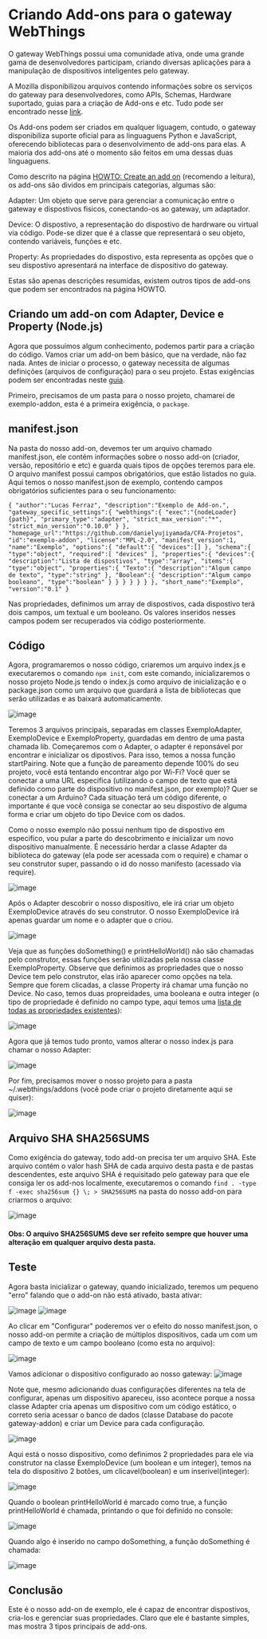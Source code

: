 # Criando Add-ons para o gateway WebThings

O gateway WebThings possui uma comunidade ativa, onde uma grande gama de desenvolvedores participam, criando diversas aplicações para a manipulação de dispositivos inteligentes pelo gateway.

A Mozilla disponibilizou arquivos contendo informações sobre os serviços do gateway para desenvolvedores, como APIs, Schemas, Hardware suportado, guias para a criação de Add-ons e etc. Tudo pode ser encontrado nesse [link](https://github.com/WebThingsIO/wiki/wiki).

Os Add-ons podem ser criados em qualquer liguagem, contudo, o gateway disponibiliza suporte oficial para as linguaguens Python e JavaScript, oferecendo bibliotecas para o desenvolvimento de add-ons para elas. A maioria dos add-ons até o momento são feitos em uma dessas duas linguaguens.

Como descrito na página [HOWTO: Create an add on](https://github.com/WebThingsIO/wiki/wiki/HOWTO%3A-Create-an-add-on) (recomendo a leitura), os add-ons são dividos em principais categorias, algumas são:

Adapter: Um objeto que serve para gerenciar a comunicação entre o gateway e dispostivos fisicos, conectando-os ao gateway, um adaptador.

Device: O dispostivo, a representação do dispostivo de hardrware ou virtual via código. Pode-se dizer que é a classe que representará o seu objeto, contendo variáveis, funções e etc.

Property: As propriedades do dispostivo, esta representa as opções que o seu dispostivo apresentará na interface de dispositivo do gateway.

Estas são apenas descrições resumidas, existem outros tipos de add-ons que podem ser encontrados na página HOWTO.

## Criando um add-on com Adapter, Device e Property (Node.js)

Agora que possuimos algum conhecimento, podemos partir para a criação do código. Vamos criar um add-on bem básico, que na verdade, não faz nada. Antes de iniciar o processo, o gateway necessita de algumas definições (arquivos de configuração) para o seu projeto. Estas exigências podem ser encontradas neste [guia](https://github.com/WebThingsIO/addon-list/blob/master/manifest.md).

Primeiro, precisamos de um pasta para o nosso projeto, chamarei de exemplo-addon, esta é a primeira exigência, o `package`.

## manifest.json
Na pasta do nosso add-on, devemos ter um arquivo chamado manifest.json, ele contém informações sobre o nosso add-on (criador, versão, repositório e etc) e guarda quais tipos de opções teremos para ele. O arquivo manifest possui campos obrigatórios, que estão listados no guia.
Aqui temos o nosso manifest.json de exemplo, contendo campos obrigatórios suficientes para o seu funcionamento:

`{
   "author":"Lucas Ferraz",
   "description":"Exemplo de Add-on.",
   "gateway_specific_settings":{
      "webthings":{
         "exec":"{nodeLoader} {path}",
         "primary_type":"adapter",
         "strict_max_version":"*",
         "strict_min_version":"0.10.0"
      }
   },
   "homepage_url":"https://github.com/danielyujiyamada/CFA-Projetos",
   "id":"exemplo-addon",
   "license":"MPL-2.0",
   "manifest_version":1,
   "name":"Exemplo",
   "options":{
      "default":{
         "devices":[]
      },
      "schema":{
         "type":"object",
         "required":[
            "devices"
         ],
         "properties":{
            "devices":{
               "description":"Lista de dispostivos",
               "type":"array",
               "items":{
                  "type":"object",
                  "properties":{
                     "Texto":{
                        "description":"Algum campo de texto",
                        "type":"string"
                     },
                     "Boolean":{
                        "description":"Algum campo booleano",
                        "type":"boolean"
                     }
                  }
               }
            }
         }
      }
   },
   "short_name":"Exemplo",
   "version":"0.1"
}`

Nas propriedades, definimos um array de dispostivos, cada dispostivo terá dois campos, um textual e um booleano. Os valores inseridos nesses campos podem ser recuperados via código posteriormente.

## Código

Agora, programaremos o nosso código, criaremos um arquivo index.js e executaremos o comando `npm init`, com este comando, inicializaremos o nosso projeto Node.js tendo o index.js como arquivo de inicialização e o package.json como um arquivo que guardará a lista de bibliotecas que serão utilizadas e as baixará automaticamente.

![image](https://user-images.githubusercontent.com/56172744/150714088-0c4518da-bb52-4063-9131-7e99dc29ce4e.png)

Teremos 3 arquivos principais, separadas em classes ExemploAdapter, ExemploDevice e ExemploProperty, guardadas em dentro de uma pasta chamada lib. Começaremos com o Adapter, o adapter é reponsável por encontrar e inicializar os dipostivos. Para isso, temos a nossa função startPairing. Note que a função de pareamento depende 100% do seu projeto, você está tentando encontrar algo por Wi-Fi? Você quer se conectar a uma URL especifica (utilizando o campo de texto que está definido como parte do dispositivo no manifest.json, por exemplo)? Quer se conectar a um Arduino? Cada situação terá um código diferente, o importante é que você consiga se conectar ao seu dispostivo de alguma forma e criar um objeto do tipo Device com os dados.

Como o nosso exemplo não possui nenhum tipo de dispostivo em especifico, vou pular a parte do descobrimento e inicializar um novo dispositivo manualmente. É necessário herdar a classe Adapter da biblioteca do gateway (ela pode ser acessada com o require) e chamar o seu construtor super, passando o id do nosso manifesto (acessado via require).

![image](https://user-images.githubusercontent.com/56172744/150715008-f074292a-02d5-4074-9d28-da083e4ab7bf.png)

Após o Adapter descobrir o nosso dispositivo, ele irá criar um objeto ExemploDevice através do seu construtor. O nosso ExemploDevice irá apenas guardar um nome e o adapter que o criou.

![image](https://user-images.githubusercontent.com/56172744/150885398-c4c331ff-a8c0-45eb-b2cd-6b2730780d9e.png)

Veja que as funções doSomething() e printHelloWorld() não são chamadas pelo construtor, essas funções serão utilizadas pela nossa classe ExemploProperty. Observe que definimos as propriedades que o nosso Device tem pelo construtor, elas irão aparecer como opções na tela. Sempre que forem clicadas, a classe Property irá chamar uma função no Device. No caso, temos duas propreidades, uma booleana e outra integer (o tipo de propriedade é definido no campo type, aqui temos uma [lista de todas as propriedades existentes](https://iot.mozilla.org/schemas/#properties)):

![image](https://user-images.githubusercontent.com/56172744/150884490-50e6caaa-ce3d-441a-8a9f-3f4991d6d708.png)

Agora que já temos tudo pronto, vamos alterar o nosso index.js para chamar o nosso Adapter:

![image](https://user-images.githubusercontent.com/56172744/150716853-3f2f21bb-5eeb-42ec-b5ee-cd86f70748cc.png)

Por fim, precisamos mover o nosso projeto para a pasta ~/.webthings/addons (você pode criar o projeto diretamente aqui se quiser):

![image](https://user-images.githubusercontent.com/56172744/150718201-71393cd1-6d06-44f9-b21b-83489d753d39.png)

## Arquivo SHA SHA256SUMS

Como exigência do gateway, todo add-on precisa ter um arquivo SHA. Este arquivo contém o valor hash SHA de cada arquivo desta pasta e de pastas descendentes, este arquivo SHA é requisitado pelo gateway para que ele consiga ler os add-nos localmente, executaremos o comando `find . -type f -exec sha256sum {} \; > SHA256SUMS` na pasta do nosso add-on para criarmos o arquivo:

![image](https://user-images.githubusercontent.com/56172744/150718288-893a45a7-bdbc-46ee-a511-2c08e9545c10.png)

#### Obs: O arquivo SHA256SUMS deve ser refeito sempre que houver uma alteração em qualquer arquivo desta pasta.

## Teste

Agora basta inicializar o gateway, quando inicializado, teremos um pequeno "erro" falando que o add-on não está ativado, basta ativar:

![image](https://user-images.githubusercontent.com/56172744/150719044-a1865a46-ff0a-4bdb-b48e-2c8ed42e2853.png)
![image](https://user-images.githubusercontent.com/56172744/150719084-d3d684f1-dfa5-4e35-bc6d-9cddb106a1a8.png)

Ao clicar em "Configurar" poderemos ver o efeito do nosso manifest.json, o nosso add-on permite a criação de múltiplos dispositivos, cada um com um campo de texto e um campo booleano (como esta no arquivo):

![image](https://user-images.githubusercontent.com/56172744/150882079-20109611-8336-462c-9cb9-93719c68cbe7.png)

Vamos adicionar o dispositivo configurado ao nosso gateway:
![image](https://user-images.githubusercontent.com/56172744/150882259-72b507f0-e420-4f42-91b6-5cf3bf9f0783.png)

Note que, mesmo adicionando duas configurações diferentes na tela de configurar, apenas um dispositivo apareceu, isso acontece porque a nossa classe Adapter cria apenas um dispositivo com um código estático, o correto seria acessar o banco de dados (classe Database do pacote gateway-addon) e criar um Device para cada configuração.

![image](https://user-images.githubusercontent.com/56172744/150885190-313e106a-7574-4869-8db3-7faf291de8f3.png)

Aqui está o nosso dispositivo, como definimos 2 propriedades para ele via construtor na classe ExemploDevice (um boolean e um integer), temos na tela do dispositivo 2 botões, um clicavel(boolean) e um inserivel(integer):

![image](https://user-images.githubusercontent.com/56172744/150885527-77cc0dc4-632c-44d2-baec-db8a011a05d2.png)

Quando o boolean printHelloWorld é marcado como true, a função printHelloWorld é chamada, printando o que foi definido no console:

![image](https://user-images.githubusercontent.com/56172744/150885641-1d379f1f-fa90-4b07-938b-ee9f4ef79033.png)

Quando algo é inserido no campo doSomething, a função doSomething é chamada:

![image](https://user-images.githubusercontent.com/56172744/150885710-9aebab7f-1a26-4706-a0e9-14024535edf2.png)

## Conclusão

Este é o nosso add-on de exemplo, ele é capaz de encontrar dispostivos, cria-los e gerenciar suas propriedades. Claro que ele é bastante simples, mas mostra 3 tipos principais de add-ons.
